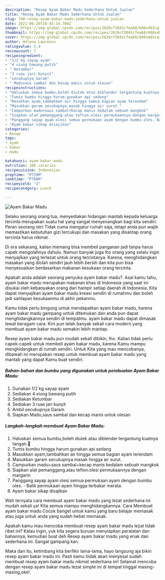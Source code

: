 ```yaml
---
description: "Resep Ayam Bakar Madu Sederhana Untuk Jualan"
title: "Resep Ayam Bakar Madu Sederhana Untuk Jualan"
slug: 740-resep-ayam-bakar-madu-sederhana-untuk-jualan
date: 2021-06-26T16:45:14.786Z
image: https://img-global.cpcdn.com/recipes/2626cf3041cfea68/680x482cq70/ayam-bakar-madu-foto-resep-utama.jpg
thumbnail: https://img-global.cpcdn.com/recipes/2626cf3041cfea68/680x482cq70/ayam-bakar-madu-foto-resep-utama.jpg
cover: https://img-global.cpcdn.com/recipes/2626cf3041cfea68/680x482cq70/ayam-bakar-madu-foto-resep-utama.jpg
author: Helena Lawrence
ratingvalue: 3.9
reviewcount: 7
recipeingredient:
- "1/2 kg sayap ayam"
- "4 siung bawang putih"
- " Ketumbar"
- "3 ruas jari kunyit"
- "secukupnya Garam"
- " Madusaus sambal dan kecap manis untuk olesan"
recipeinstructions:
- "Haluskan semua bumbu,boleh diulek atau diblender tergantung kuatnya tangan.🤣"
- "Tumis bumbu hingga harum.gunakan api sedang"
- "Masukkan ayam,tambahkan air hingga semua bagian ayam terendam"
- "Masukkan garam secukupnya.masak hingga air surut."
- "Campurkan madu+saus sambal+kecap manis kedalam sebuah mangkok"
- "Siapkan alat pemanggang.atau teflon.olesi permukaannya dengan margarin"
- "Panggang sayap ayam olesi semua permukaan ayam dengan bumbu oles. Balik permukaan ayam hingga terbakar merata."
- "Ayam bakar sikap disajikan"
categories:
- Resep
tags:
- ayam
- bakar
- madu

katakunci: ayam bakar madu 
nutrition: 206 calories
recipecuisine: Indonesian
preptime: "PT39M"
cooktime: "PT60M"
recipeyield: "3"
recipecategory: Lunch

---
```



![Ayam Bakar Madu](https://img-global.cpcdn.com/recipes/2626cf3041cfea68/680x482cq70/ayam-bakar-madu-foto-resep-utama.jpg)

Selaku seorang orang tua, menyediakan hidangan mantab kepada keluarga tercinta merupakan suatu hal yang sangat menyenangkan bagi kita sendiri. Peran seorang istri Tidak cuma mengatur rumah saja, tetapi anda pun wajib memastikan kebutuhan gizi tercukupi dan masakan yang disantap orang tercinta harus nikmat.

Di era  sekarang, kalian memang bisa membeli panganan jadi tanpa harus capek mengolahnya dahulu. Namun banyak juga lho orang yang selalu ingin menyajikan yang terlezat untuk orang tercintanya. Karena, menghidangkan masakan yang diolah sendiri jauh lebih bersih dan kita pun bisa menyesuaikan berdasarkan makanan kesukaan orang tercinta. 



Apakah anda adalah seorang penyuka ayam bakar madu?. Asal kamu tahu, ayam bakar madu merupakan makanan khas di Indonesia yang saat ini disukai oleh kebanyakan orang dari hampir setiap daerah di Indonesia. Kita dapat menyajikan ayam bakar madu kreasi sendiri di rumahmu dan boleh jadi santapan kesukaanmu di akhir pekanmu.

Kamu tidak perlu bingung untuk mendapatkan ayam bakar madu, karena ayam bakar madu gampang untuk ditemukan dan anda pun dapat menghidangkannya sendiri di tempatmu. ayam bakar madu dapat dimasak lewat beragam cara. Kini pun telah banyak sekali cara modern yang membuat ayam bakar madu semakin lebih mantap.

Resep ayam bakar madu pun mudah sekali dibikin, lho. Kalian tidak perlu capek-capek untuk membeli ayam bakar madu, karena Kamu mampu menghidangkan di rumah sendiri. Untuk Kita yang mau mencobanya, dibawah ini merupakan resep untuk membuat ayam bakar madu yang mantab yang dapat Kamu buat sendiri.

<!--inarticleads1-->

##### Bahan-bahan dan bumbu yang digunakan untuk pembuatan Ayam Bakar Madu:

1. Gunakan 1/2 kg sayap ayam
1. Sediakan 4 siung bawang putih
1. Sediakan  Ketumbar
1. Sediakan 3 ruas jari kunyit
1. Ambil secukupnya Garam
1. Siapkan  Madu,saus sambal dan kecap manis untuk olesan




<!--inarticleads2-->

##### Langkah-langkah membuat Ayam Bakar Madu:

1. Haluskan semua bumbu,boleh diulek atau diblender tergantung kuatnya tangan.🤣
1. Tumis bumbu hingga harum.gunakan api sedang
1. Masukkan ayam,tambahkan air hingga semua bagian ayam terendam
1. Masukkan garam secukupnya.masak hingga air surut.
1. Campurkan madu+saus sambal+kecap manis kedalam sebuah mangkok
1. Siapkan alat pemanggang.atau teflon.olesi permukaannya dengan margarin
1. Panggang sayap ayam olesi semua permukaan ayam dengan bumbu oles. - Balik permukaan ayam hingga terbakar merata.
1. Ayam bakar sikap disajikan




Wah ternyata cara membuat ayam bakar madu yang lezat sederhana ini mudah sekali ya! Kita semua mampu menghidangkannya. Cara Membuat ayam bakar madu Cocok banget untuk kamu yang baru belajar memasak atau juga untuk anda yang sudah hebat memasak.

Apakah kamu mau mencoba membuat resep ayam bakar madu lezat tidak ribet ini? Kalau ingin, yuk kita segera buruan menyiapkan peralatan dan bahannya, kemudian buat deh Resep ayam bakar madu yang enak dan sederhana ini. Sangat gampang kan. 

Maka dari itu, ketimbang kita berfikir lama-lama, hayo langsung aja bikin resep ayam bakar madu ini. Pasti kamu tiidak akan menyesal sudah membuat resep ayam bakar madu nikmat sederhana ini! Selamat mencoba dengan resep ayam bakar madu lezat simple ini di tempat tinggal masing-masing,oke!.

